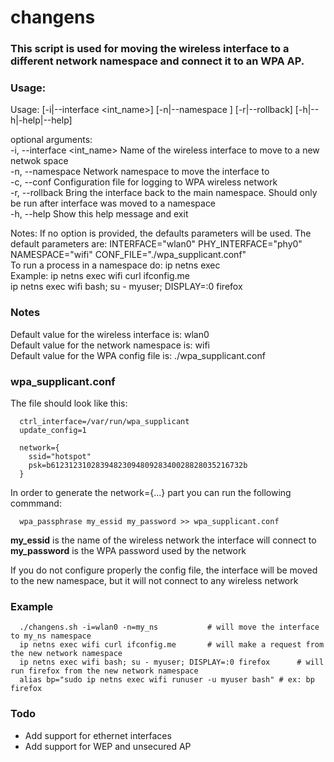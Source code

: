 # changens

 ### This script is used for moving the wireless interface to a different network namespace and connect it to an WPA AP.


 ### Usage: 
 
   Usage:  [-i|--interface <int_name>] [-n|--namespace <namespace>] [-r|--rollback] [-h|--h|-help|--help]  

   optional arguments:  
     -i, --interface <int_name>        Name of the wireless interface to move to a new netwok space  
     -n, --namespace <namespace>       Network namespace to move the interface to  
     -c, --conf <file>                 Configuration file for logging to WPA wireless network  
     -r, --rollback                    Bring the interface back to the main namespace. Should only be run after interface was moved to a namespace  
     -h, --help                        Show this help message and exit  
    
   Notes: If no option is provided, the defaults parameters will be used.
          The default parameters are:
                        INTERFACE="wlan0"
                        PHY_INTERFACE="phy0"
                        NAMESPACE="wifi"
                        CONF_FILE="./wpa_supplicant.conf"  
          To run a process in a namespace do: ip netns exec <namespace> <process>  
          Example: ip netns exec wifi curl ifconfig.me  
                   ip netns exec wifi bash; su - myuser; DISPLAY=:0 firefox  
 
 ### Notes
 
Default value for the wireless interface is: wlan0   
Default value for the network namespace is: wifi  
Default value for the WPA config file is: ./wpa_supplicant.conf  

### wpa_supplicant.conf 
The file should look like this:

      ctrl_interface=/var/run/wpa_supplicant
      update_config=1

      network={
	    ssid="hotspot"
	    psk=b6123123102839482309480928340028828035216732b
      }
    
In order to generate the network={...} part you can run the following commmand:
      
      wpa_passphrase my_essid my_password >> wpa_supplicant.conf
      
   __my_essid__ is the name of the wireless network the interface will connect to  
   __my_password__ is the WPA password used by the network  

If you do not configure properly the config file, the interface will be moved to the new namespace, but it will not connect to any wireless network

### Example 

      ./changens.sh -i=wlan0 -n=my_ns           # will move the interface to my_ns namespace 
      ip netns exec wifi curl ifconfig.me       # will make a request from the new network namespace       
      ip netns exec wifi bash; su - myuser; DISPLAY=:0 firefox      # will run firefox from the new network namespace 
      alias bp="sudo ip netns exec wifi runuser -u myuser bash"	# ex: bp firefox  
### Todo

- Add support for ethernet interfaces
- Add support for WEP and unsecured AP

